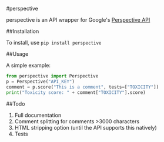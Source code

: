#perspective

perspective is an API wrapper for Google's [Perspective API](http://www.perspectiveapi.com/)

##Installation

To install, use `pip install perspective`

##Usage

A simple example:

```python
from perspective import Perspective
p = Perspective("API_KEY")
comment = p.score("This is a comment", tests=["TOXICITY"])
print("Toxicity score: " + comment["TOXICITY"].score)
```

##Todo

1. Full documentation
2. Comment splitting for comments >3000 characters
3. HTML stripping option (until the API supports this natively)
4. Tests